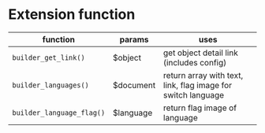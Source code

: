# Extension function
| function | params  | uses  |
| ------------ | ------------ | ------------ |
| `builder_get_link()`  | $object  | get object detail link (includes config) |
| `builder_languages()`  | $document  | return array with text, link, flag image for switch language |
| `builder_language_flag()`  | $language  | return flag image of language |